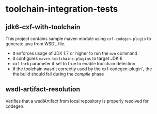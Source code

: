 toolchain-integration-tests
===========================

jdk6-cxf-with-toolchain
-----------------------

This project contains sample maven module using `cxf-codegen-plugin` to generate java from WSDL file.

- it enforces usage of JDK 1.7 or higher to run the `mvn` command
- it configures `maven-toolchains-plugins` to target JDK 6
- cxf `fork` parameter if set to true to enable toolchain detection
- if the toolchain wasn't correctly used by the cxf-codegen-plugin`, the the build should fail during the _compile_ phase

wsdl-artifact-resolution
------------------------

Verifies that a wsdlArtifact from local repository is properly resolved for codegen.
